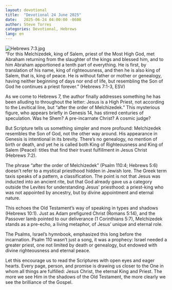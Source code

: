 ```yaml
---
layout: devotional
title:  "Devotional 24 June 2025"
date:   2025-06-24 04:00:00 -0600
author: Steve Torres
categories: Devotional, Hebrews
lang: en
---
```

<img src="https://sitemedia.esteeb.com/file/esteebcomsitemedia/devotional_images/Hebrews/Heb-7_3.jpg?raw=true" alt="Hebrews 7:3.jpg" style="max-width: 100%; height: auto;">

<div class="scripture">
  “For this Melchizedek, king of Salem, priest of the Most High God, met Abraham returning from the slaughter of the kings and blessed him, and to him Abraham apportioned a tenth part of everything. He is first, by translation of his name, king of righteousness, and then he is also king of Salem, that is, king of peace. He is without father or mother or genealogy, having neither beginning of days nor end of life, but resembling the Son of God he continues a priest forever.” (Hebrews 7:1-3, ESV)
</div>

As we come to Hebrews 7, the author finally addresses something he has been alluding to throughout the letter: Jesus is a High Priest, not according to the Levitical line, but “after the order of Melchizedek.” This mysterious figure, who appears briefly in Genesis 14, has stirred centuries of speculation. Was he Shem? A pre-incarnate Christ? A cosmic judge?

But Scripture tells us something simpler and more profound: Melchizedek resembles the Son of God, not the other way around. His appearance in Genesis is intentional in its brevity. There’s no genealogy, no mention of birth or death, and yet he is called both King of Righteousness and King of Salem (Peace): titles that find their truest fulfillment in Jesus Christ (Hebrews 7:2).

The phrase “after the order of Melchizedek” (Psalm 110:4; Hebrews 5:6) doesn't refer to a mystical priesthood hidden in Jewish lore. The Greek term taxis speaks of a pattern, a classification. The point is not that Jesus was inducted into an ancient rite, but that God already gave us a category outside the Levites for understanding Jesus' priesthood: a priest-king who was not appointed by ancestry, but by divine appointment and eternal nature.

This echoes the Old Testament’s way of speaking in types and shadows (Hebrews 10:1). Just as Adam prefigured Christ (Romans 5:14), and the Passover lamb pointed to our deliverance (1 Corinthians 5:7), Melchizedek stands as a pre-echo, a living metaphor, of Jesus’ unique and eternal role.

The Psalms, Israel’s hymnbook, emphasized this long before the incarnation. Psalm 110 wasn’t just a song, it was a prophecy: Israel needed a greater priest, one not limited by death or genealogy, but endowed with divine righteousness and eternal peace.

Let this encourage us to read the Scriptures with open eyes and eager hearts. Every page, person, and promise is drawing us closer to the One in whom all things are fulfilled: Jesus Christ, the eternal King and Priest. The more we see Him in the shadows of the Old Testament, the more clearly we see the brilliance of the Gospel.
